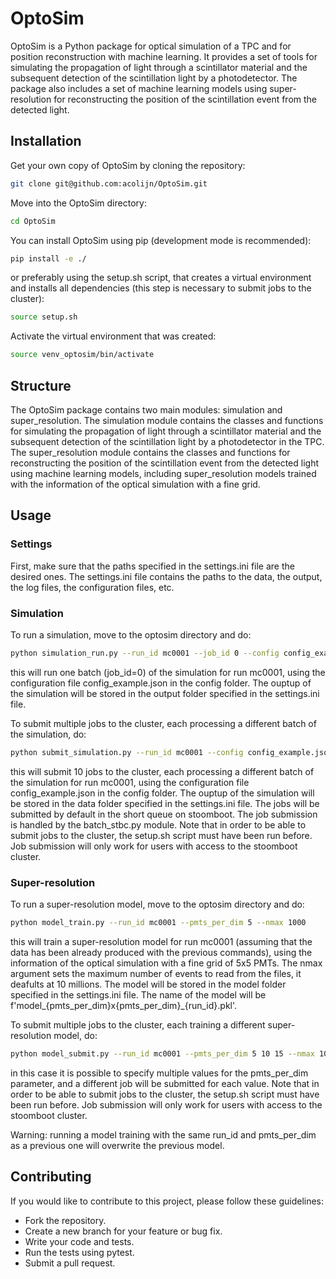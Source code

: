 # OptoSim

OptoSim is a Python package for optical simulation of a TPC and for position reconstruction with machine learning. It provides a set of tools for simulating the propagation of light through a scintillator material and the subsequent detection of the scintillation light by a photodetector. The package also includes a set of machine learning models using super-resolution for reconstructing the position of the scintillation event from the detected light.

## Installation

Get your own copy of OptoSim by cloning the repository:

```bash
git clone git@github.com:acolijn/OptoSim.git
```

Move into the OptoSim directory:

```bash
cd OptoSim
```

You can install OptoSim using pip (development mode is recommended):

```bash
pip install -e ./ 
```

or preferably using the setup.sh script, that creates a virtual environment and installs all dependencies (this step is necessary to submit jobs to the cluster):

```bash
source setup.sh
```

Activate the virtual environment that was created:
```bash
source venv_optosim/bin/activate
```

## Structure

The OptoSim package contains two main modules: simulation and super_resolution. The simulation module contains the classes and functions for simulating the propagation of light through a scintillator material and the subsequent detection of the scintillation light by a photodetector in the TPC. The super_resolution module contains the classes and functions for reconstructing the position of the scintillation event from the detected light using machine learning models, including super_resolution models trained with the information of the optical simulation with a fine grid.

## Usage

### Settings

First, make sure that the paths specified in the settings.ini file are the desired ones. The settings.ini file contains the paths to the data, the output, the log files, the configuration files, etc.

### Simulation

To run a simulation, move to the optosim directory and do:

```bash
python simulation_run.py --run_id mc0001 --job_id 0 --config config_example.json 
```

this will run one batch (job_id=0) of the simulation for run mc0001, using the configuration file config_example.json in the config folder. The ouptup of the simulation will be stored in the output folder specified in the settings.ini file.

To submit multiple jobs to the cluster, each processing a different batch of the simulation, do:

```bash
python submit_simulation.py --run_id mc0001 --config config_example.json --n_jobs 10
```

this will submit 10 jobs to the cluster, each processing a different batch of the simulation for run mc0001, using the configuration file config_example.json in the config folder. The ouptup of the simulation will be stored in the data folder specified in the settings.ini file. The jobs will be submitted by default in the short queue on stoomboot. The job submission is handled by the batch_stbc.py module.  Note that in order to be able to submit jobs to the cluster, the setup.sh script must have been run before. Job submission will only work for users with access to the stoomboot cluster. 

### Super-resolution

To run a super-resolution model, move to the optosim directory and do:

```bash
python model_train.py --run_id mc0001 --pmts_per_dim 5 --nmax 1000
```

this will train a super-resolution model for run mc0001 (assuming that the data has been already produced with the previous commands), using the information of the optical simulation with a fine grid of 5x5 PMTs. The nmax argument sets the maximum number of events to read from the files, it deafults at 10 millions. The model will be stored in the model folder specified in the settings.ini file. The name of the model will be f'model_{pmts_per_dim}x{pmts_per_dim}_{run_id}.pkl'.

To submit multiple jobs to the cluster, each training a different super-resolution model, do:

```bash
python model_submit.py --run_id mc0001 --pmts_per_dim 5 10 15 --nmax 1000
```

in this case it is possible to specify multiple values for the pmts_per_dim parameter, and a different job will be submitted for each value. Note that in order to be able to submit jobs to the cluster, the setup.sh script must have been run before. Job submission will only work for users with access to the stoomboot cluster. 

Warning: running a model training with the same run_id and pmts_per_dim as a previous one will overwrite the previous model.

## Contributing
If you would like to contribute to this project, please follow these guidelines:

- Fork the repository.
- Create a new branch for your feature or bug fix.
- Write your code and tests.
- Run the tests using pytest.
- Submit a pull request.



